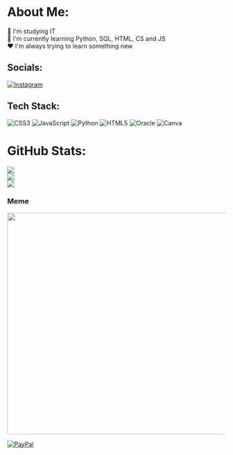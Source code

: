 # About Me:
📌​ I'm studying IT<br>📣 I'm currently learning Python, SQL, HTML, CS and JS<br>❤️​ I'm always trying to learn something new


## Socials:
[![Instagram](https://img.shields.io/badge/Instagram-%23E4405F.svg?logo=Instagram&logoColor=white)](https://instagram.com/Splewtay) 

## Tech Stack:
![CSS3](https://img.shields.io/badge/css3-%231572B6.svg?style=for-the-badge&logo=css3&logoColor=white) ![JavaScript](https://img.shields.io/badge/javascript-%23323330.svg?style=for-the-badge&logo=javascript&logoColor=%23F7DF1E) ![Python](https://img.shields.io/badge/python-3670A0?style=for-the-badge&logo=python&logoColor=ffdd54) ![HTML5](https://img.shields.io/badge/html5-%23E34F26.svg?style=for-the-badge&logo=html5&logoColor=white) ![Oracle](https://img.shields.io/badge/Oracle-F80000?style=for-the-badge&logo=oracle&logoColor=white) ![Canva](https://img.shields.io/badge/Canva-%2300C4CC.svg?style=for-the-badge&logo=Canva&logoColor=white)
# GitHub Stats:
![](https://github-readme-stats.vercel.app/api?username=Eunice2004&theme=gotham&hide_border=true&include_all_commits=true&count_private=false)<br/>
![](https://github-readme-streak-stats.herokuapp.com/?user=Eunice2004&theme=gotham&hide_border=true)<br/>
![](https://github-readme-stats.vercel.app/api/top-langs/?username=Eunice2004&theme=gotham&hide_border=true&include_all_commits=true&count_private=false&layout=compact)

### Meme
<img src="[https://random-memer.herokuapp.com/](https://pbs.twimg.com/media/D3QPUOSWkAE2y0F.jpg)" width="512px"/>

  [![PayPal](https://img.shields.io/badge/PayPal-00457C?style=for-the-badge&logo=paypal&logoColor=white)](https://paypal.me/Euniceep) 

 
